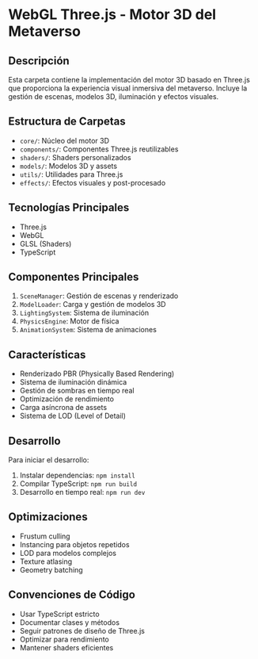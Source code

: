 # WebGL Three.js - Motor 3D del Metaverso

## Descripción
Esta carpeta contiene la implementación del motor 3D basado en Three.js que proporciona la experiencia visual inmersiva del metaverso. Incluye la gestión de escenas, modelos 3D, iluminación y efectos visuales.

## Estructura de Carpetas
- `core/`: Núcleo del motor 3D
- `components/`: Componentes Three.js reutilizables
- `shaders/`: Shaders personalizados
- `models/`: Modelos 3D y assets
- `utils/`: Utilidades para Three.js
- `effects/`: Efectos visuales y post-procesado

## Tecnologías Principales
- Three.js
- WebGL
- GLSL (Shaders)
- TypeScript

## Componentes Principales
1. `SceneManager`: Gestión de escenas y renderizado
2. `ModelLoader`: Carga y gestión de modelos 3D
3. `LightingSystem`: Sistema de iluminación
4. `PhysicsEngine`: Motor de física
5. `AnimationSystem`: Sistema de animaciones

## Características
- Renderizado PBR (Physically Based Rendering)
- Sistema de iluminación dinámica
- Gestión de sombras en tiempo real
- Optimización de rendimiento
- Carga asíncrona de assets
- Sistema de LOD (Level of Detail)

## Desarrollo
Para iniciar el desarrollo:
1. Instalar dependencias: `npm install`
2. Compilar TypeScript: `npm run build`
3. Desarrollo en tiempo real: `npm run dev`

## Optimizaciones
- Frustum culling
- Instancing para objetos repetidos
- LOD para modelos complejos
- Texture atlasing
- Geometry batching

## Convenciones de Código
- Usar TypeScript estricto
- Documentar clases y métodos
- Seguir patrones de diseño de Three.js
- Optimizar para rendimiento
- Mantener shaders eficientes 
